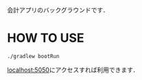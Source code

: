 会計アプリのバックグラウンドです．

# HOW TO USE
```
./gradlew bootRun
```
[localhost:5050](http://localhost:5050)にアクセスすれば利用できます．
